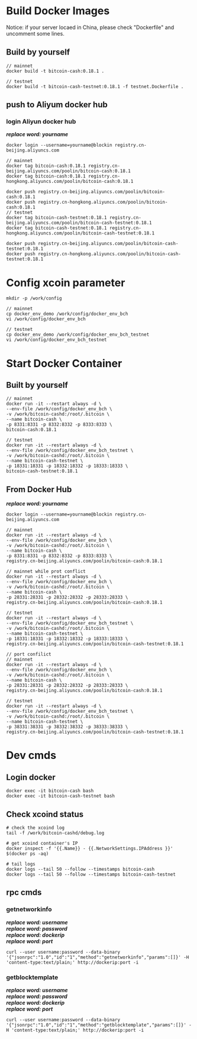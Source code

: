 # Build Docker Images
Notice: if your server locaed in China, please check "Dockerfile" and uncomment some lines.
## Build by yourself
```
// mainnet
docker build -t bitcoin-cash:0.18.1 .

// testnet
docker build -t bitcoin-cash-testnet:0.18.1 -f testnet.Dockerfile .
```
## push to Aliyum docker hub
### login Aliyun docker hub
___replace word: yourname___
```
docker login --username=yourname@blockin registry.cn-beijing.aliyuncs.com

// mainnet
docker tag bitcoin-cash:0.18.1 registry.cn-beijing.aliyuncs.com/poolin/bitcoin-cash:0.18.1
docker tag bitcoin-cash:0.18.1 registry.cn-hongkong.aliyuncs.com/poolin/bitcoin-cash:0.18.1

docker push registry.cn-beijing.aliyuncs.com/poolin/bitcoin-cash:0.18.1
docker push registry.cn-hongkong.aliyuncs.com/poolin/bitcoin-cash:0.18.1
// testnet
docker tag bitcoin-cash-testnet:0.18.1 registry.cn-beijing.aliyuncs.com/poolin/bitcoin-cash-testnet:0.18.1
docker tag bitcoin-cash-testnet:0.18.1 registry.cn-hongkong.aliyuncs.com/poolin/bitcoin-cash-testnet:0.18.1

docker push registry.cn-beijing.aliyuncs.com/poolin/bitcoin-cash-testnet:0.18.1
docker push registry.cn-hongkong.aliyuncs.com/poolin/bitcoin-cash-testnet:0.18.1
```
# Config xcoin parameter
```
mkdir -p /work/config

// mainnet
cp docker_env_demo /work/config/docker_env_bch
vi /work/config/docker_env_bch

// testnet
cp docker_env_demo /work/config/docker_env_bch_testnet
vi /work/config/docker_env_bch_testnet
```
# Start Docker Container
## Built by yourself
```
// mainnet
docker run -it --restart always -d \
--env-file /work/config/docker_env_bch \
-v /work/bitcoin-cashd:/root/.bitcoin \
--name bitcoin-cash \
-p 8331:8331 -p 8332:8332 -p 8333:8333 \
bitcoin-cash:0.18.1

// testnet
docker run -it --restart always -d \
--env-file /work/config/docker_env_bch_testnet \
-v /work/bitcoin-cashd:/root/.bitcoin \
--name bitcoin-cash-testnet \
-p 18331:18331 -p 18332:18332 -p 18333:18333 \
bitcoin-cash-testnet:0.18.1
```
## From Docker Hub
___replace word: yourname___
```
docker login --username=yourname@blockin registry.cn-beijing.aliyuncs.com

// mainnet
docker run -it --restart always -d \
--env-file /work/config/docker_env_bch \
-v /work/bitcoin-cashd:/root/.bitcoin \
--name bitcoin-cash \
-p 8331:8331 -p 8332:8332 -p 8333:8333 \
registry.cn-beijing.aliyuncs.com/poolin/bitcoin-cash:0.18.1

// mainnet while prot conflict
docker run -it --restart always -d \
--env-file /work/config/docker_env_bch \
-v /work/bitcoin-cashd:/root/.bitcoin \
--name bitcoin-cash \
-p 28331:28331 -p 28332:28332 -p 28333:28333 \
registry.cn-beijing.aliyuncs.com/poolin/bitcoin-cash:0.18.1

// testnet
docker run -it --restart always -d \
--env-file /work/config/docker_env_bch_testnet \
-v /work/bitcoin-cashd:/root/.bitcoin \
--name bitcoin-cash-testnet \
-p 18331:18331 -p 18332:18332 -p 18333:18333 \
registry.cn-beijing.aliyuncs.com/poolin/bitcoin-cash-testnet:0.18.1

// port confilict 
// mainnet
docker run -it --restart always -d \
--env-file /work/config/docker_env_bch \
-v /work/bitcoin-cashd:/root/.bitcoin \
--name bitcoin-cash \
-p 28331:28331 -p 28332:28332 -p 28333:28333 \
registry.cn-beijing.aliyuncs.com/poolin/bitcoin-cash:0.18.1

// testnet
docker run -it --restart always -d \
--env-file /work/config/docker_env_bch_testnet \
-v /work/bitcoin-cashd:/root/.bitcoin \
--name bitcoin-cash-testnet \
-p 38331:38331 -p 38332:38332 -p 38333:38333 \
registry.cn-beijing.aliyuncs.com/poolin/bitcoin-cash-testnet:0.18.1
```

# Dev cmds
## Login docker

```shell
docker exec -it bitcoin-cash bash
docker exec -it bitcoin-cash-testnet bash
```

## Check xcoind status

```shell
# check the xcoind log
tail -f /work/bitcoin-cashd/debug.log

# get xcoind container's IP
docker inspect -f '{{.Name}} - {{.NetworkSettings.IPAddress }}' $(docker ps -aq)

# tail logs
docker logs --tail 50 --follow --timestamps bitcoin-cash
docker logs --tail 50 --follow --timestamps bitcoin-cash-testnet
```

## rpc cmds

### getnetworkinfo 

___replace word: username___  
___replace word: password___  
___replace word: dockerip___  
___replace word: port___  

```
curl --user username:password --data-binary '{"jsonrpc":"1.0","id":"1","method":"getnetworkinfo","params":[]}' -H 'content-type:text/plain;' http://dockerip:port -i
```
### getblocktemplate
___replace word: username___  
___replace word: password___  
___replace word: dockerip___  
___replace word: port___  
```
curl --user username:password --data-binary '{"jsonrpc":"1.0","id":"1","method":"getblocktemplate","params":[]}' -H 'content-type:text/plain;' http://dockerip:port -i
```
